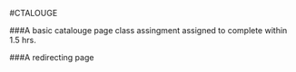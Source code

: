 #CTALOUGE

###A basic catalouge page class assingment assigned to complete within 1.5 hrs.

###A redirecting page 
